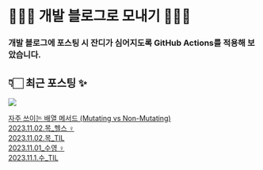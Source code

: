 # 👩🏻‍🌾 개발 블로그로 모내기 🌱🌳✨

### 개발 블로그에 포스팅 시 잔디가 심어지도록 GitHub Actions를 적용해 보았습니다.

## 👇🏻 최근 포스팅 ✨
<p>
    <a href="https://herlang.tistory.com"><img src="https://img.shields.io/badge/Blog-FF5722?style=flat-square&logo=Blogger&logoColor=white"/></a><br>
</p>

<a href=https://herlang.tistory.com/entry/%EB%B0%B0%EC%97%B4-%EB%A9%94%EC%84%9C%EB%93%9C>자주 쓰이는 배열 메서드 (Mutating vs Non-Mutating)</a></br><a href=https://herlang.tistory.com/entry/20231102%EB%AA%A9%ED%97%AC%EC%8A%A4%F0%9F%8F%8B%F0%9F%8F%BB%E2%80%8D%E2%99%80%EF%B8%8F>2023.11.02.목_헬스 ‍♀️</a></br><a href=https://herlang.tistory.com/entry/20231102%EB%AA%A9TIL>2023.11.02.목_TIL</a></br><a href=https://herlang.tistory.com/entry/20231101%EC%88%98%EC%98%81%F0%9F%8F%8A%F0%9F%8F%BB%E2%80%8D%E2%99%80%EF%B8%8F>2023.11.01_수영 ‍♀️</a></br><a href=https://herlang.tistory.com/entry/2023111%EC%88%98TIL>2023.11.1.수_TIL</a></br>
